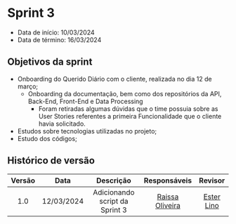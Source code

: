 # Sprint 3

- Data de início: 10/03/2024
- Data de término: 16/03/2024

## Objetivos da sprint
* Onboarding do Querido Diário com o cliente, realizada no dia 12 de março;
    * Onboarding da documentação, bem como dos repositórios da API, Back-End, Front-End e Data Processing
        * Foram retiradas algumas dúvidas que o time possuia sobre as User Stories referentes a primeira Funcionalidade que o cliente havia solicitado. 
* Estudos sobre tecnologias utilizadas no projeto;
* Estudo dos códigos;


## Histórico de versão

| Versão |    Data    |   Descrição   |       Responsáveis        |                     Revisor                     |
| :----: | :--------: | :-----------: | :-----------------------: | :---------------------------------------------: |
|  1.0   | 12/03/2024 | Adicionando script da Sprint 3   |[Raissa Oliveira](https://github.com/raissamsoliveira) |  [Ester Lino](https://github.com/esteerlino)  |
